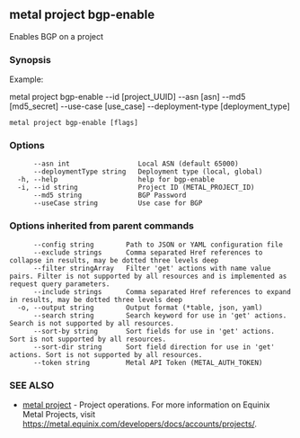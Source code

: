 ## metal project bgp-enable

Enables BGP on a project

### Synopsis

Example:

metal project bgp-enable --id [project_UUID] --asn [asn] --md5 [md5_secret] --use-case [use_case] --deployment-type [deployment_type]



```
metal project bgp-enable [flags]
```

### Options

```
      --asn int                 Local ASN (default 65000)
      --deploymentType string   Deployment type (local, global)
  -h, --help                    help for bgp-enable
  -i, --id string               Project ID (METAL_PROJECT_ID)
      --md5 string              BGP Password
      --useCase string          Use case for BGP
```

### Options inherited from parent commands

```
      --config string        Path to JSON or YAML configuration file
      --exclude strings      Comma separated Href references to collapse in results, may be dotted three levels deep
      --filter stringArray   Filter 'get' actions with name value pairs. Filter is not supported by all resources and is implemented as request query parameters.
      --include strings      Comma separated Href references to expand in results, may be dotted three levels deep
  -o, --output string        Output format (*table, json, yaml)
      --search string        Search keyword for use in 'get' actions. Search is not supported by all resources.
      --sort-by string       Sort fields for use in 'get' actions. Sort is not supported by all resources.
      --sort-dir string      Sort field direction for use in 'get' actions. Sort is not supported by all resources.
      --token string         Metal API Token (METAL_AUTH_TOKEN)
```

### SEE ALSO

* [metal project](metal_project.md)	 - Project operations. For more information on Equinix Metal Projects, visit https://metal.equinix.com/developers/docs/accounts/projects/.


